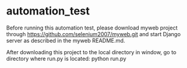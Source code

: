 # automation_test

Before running this automation test, please download myweb project through https://github.com/selenium2007/myweb.git and start Django server as described in the myweb README.md.

After downloading this project to the local directory in window, go to directory where run.py is located: python run.py
